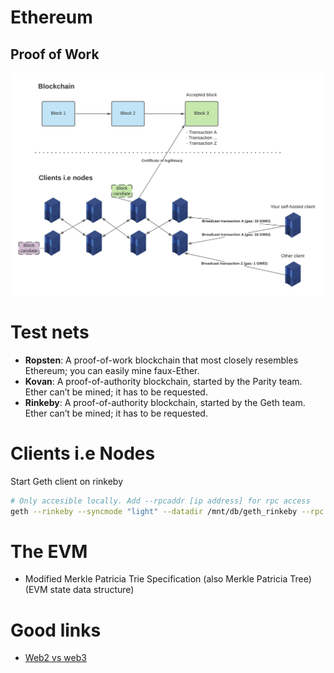 # Ethereum

## Proof of Work

![alt text](../../../media/blockchain/blockchain_pow.png "Ethereum proof of work")

# Test nets
- **Ropsten**: A proof-of-work blockchain that most closely resembles Ethereum; you can easily mine faux-Ether.
- **Kovan**: A proof-of-authority blockchain, started by the Parity team. Ether can’t be mined; it has to be requested.
- **Rinkeby**: A proof-of-authority blockchain, started by the Geth team. Ether can’t be mined; it has to be requested.

# Clients i.e Nodes
Start Geth client on rinkeby
```sh
# Only accesible locally. Add --rpcaddr [ip address] for rpc access
geth --rinkeby --syncmode "light" --datadir /mnt/db/geth_rinkeby --rpc --rpccorsdomain chrome-extension://nkbihfbeogaeaoehlefnkodbefgpgknn
```

# The EVM

- Modified Merkle Patricia Trie Specification (also Merkle Patricia Tree) (EVM state data structure)

# Good links
- [Web2 vs web3](https://ethereum.org/en/developers/docs/web2-vs-web3/)